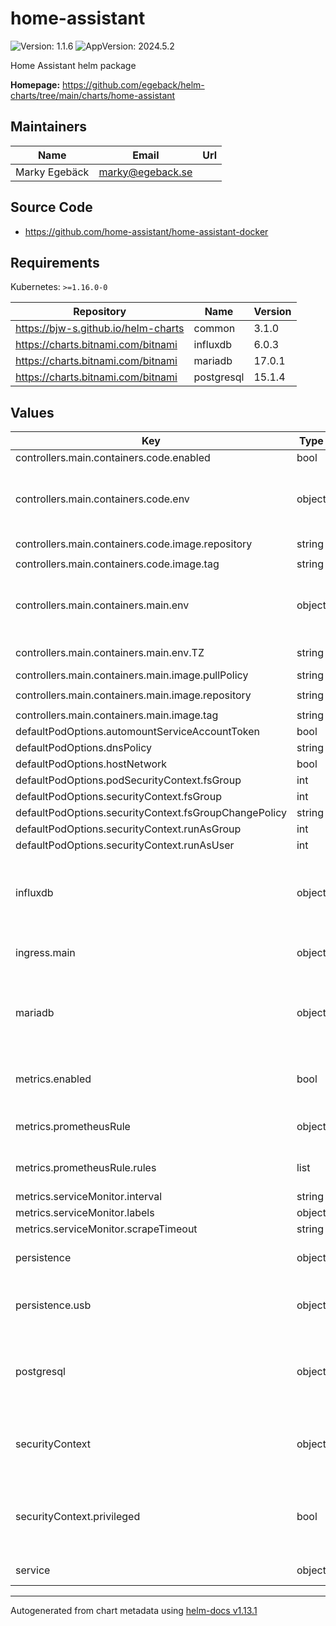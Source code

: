 # home-assistant

![Version: 1.1.6](https://img.shields.io/badge/Version-1.1.6-informational?style=flat-square) ![AppVersion: 2024.5.2](https://img.shields.io/badge/AppVersion-2024.5.2-informational?style=flat-square)

Home Assistant helm package

**Homepage:** <https://github.com/egeback/helm-charts/tree/main/charts/home-assistant>

## Maintainers

| Name | Email | Url |
| ---- | ------ | --- |
| Marky Egebäck | <marky@egeback.se> |  |

## Source Code

* <https://github.com/home-assistant/home-assistant-docker>

## Requirements

Kubernetes: `>=1.16.0-0`

| Repository | Name | Version |
|------------|------|---------|
| https://bjw-s.github.io/helm-charts | common | 3.1.0 |
| https://charts.bitnami.com/bitnami | influxdb | 6.0.3 |
| https://charts.bitnami.com/bitnami | mariadb | 17.0.1 |
| https://charts.bitnami.com/bitnami | postgresql | 15.1.4 |

## Values

| Key | Type | Default | Description |
|-----|------|---------|-------------|
| controllers.main.containers.code.enabled | bool | `false` |  |
| controllers.main.containers.code.env | object | See below | environment variables. See more environment variables in the [home-assistant documentation](https://home-assistant.org/docs). |
| controllers.main.containers.code.image.repository | string | `"causticlab/hass-configurator-docker"` | image repository |
| controllers.main.containers.code.image.tag | string | `"0.5.2"` | image tag |
| controllers.main.containers.main.env | object | See below | environment variables. See more environment variables in the [home-assistant documentation](https://home-assistant.org/docs). |
| controllers.main.containers.main.env.TZ | string | `"UTC"` | Set the container timezone |
| controllers.main.containers.main.image.pullPolicy | string | `"IfNotPresent"` | image pull policy |
| controllers.main.containers.main.image.repository | string | `"ghcr.io/home-assistant/home-assistant"` | image repository |
| controllers.main.containers.main.image.tag | string | chart.appVersion | image tag |
| defaultPodOptions.automountServiceAccountToken | bool | `false` |  |
| defaultPodOptions.dnsPolicy | string | `"ClusterFirstWithHostNet"` |  |
| defaultPodOptions.hostNetwork | bool | `true` |  |
| defaultPodOptions.podSecurityContext.fsGroup | int | `1000` |  |
| defaultPodOptions.securityContext.fsGroup | int | `1000` |  |
| defaultPodOptions.securityContext.fsGroupChangePolicy | string | `"OnRootMismatch"` |  |
| defaultPodOptions.securityContext.runAsGroup | int | `1000` |  |
| defaultPodOptions.securityContext.runAsUser | int | `1000` |  |
| influxdb | object | See values.yaml | Enable and configure influxdb database subchart under this key.    For more options see [influxdb chart documentation](https://github.com/bitnami/charts/tree/master/bitnami/influxdb) |
| ingress.main | object | See values.yaml | Enable and configure ingress settings for the chart under this key. |
| mariadb | object | See values.yaml | Enable and configure mariadb database subchart under this key.    For more options see [mariadb chart documentation](https://github.com/bitnami/charts/tree/master/bitnami/mariadb) |
| metrics.enabled | bool | See values.yaml | Enable and configure a Prometheus serviceMonitor for the chart under this key. |
| metrics.prometheusRule | object | See values.yaml | Enable and configure Prometheus Rules for the chart under this key. |
| metrics.prometheusRule.rules | list | See prometheusrules.yaml | Configure additionial rules for the chart under this key. |
| metrics.serviceMonitor.interval | string | `"1m"` |  |
| metrics.serviceMonitor.labels | object | `{}` |  |
| metrics.serviceMonitor.scrapeTimeout | string | `"30s"` |  |
| persistence | object | See values.yaml | Configure persistence settings for the chart under this key. |
| persistence.usb | object | See values.yaml | Configure a hostPathMount to mount a USB device in the container. |
| postgresql | object | See values.yaml | Enable and configure postgresql database subchart under this key.    For more options see [postgresql chart documentation](https://github.com/bitnami/charts/tree/master/bitnami/postgresql) |
| securityContext | object | `{"privileged":null}` | When hostNetwork is true set dnsPolicy to ClusterFirstWithHostNet dnsPolicy: ClusterFirstWithHostNet |
| securityContext.privileged | bool | `nil` | Privileged securityContext may be required if USB devics are accessed directly through the host machine |
| service | object | See values.yaml | Configures service settings for the chart. |

----------------------------------------------
Autogenerated from chart metadata using [helm-docs v1.13.1](https://github.com/norwoodj/helm-docs/releases/v1.13.1)
